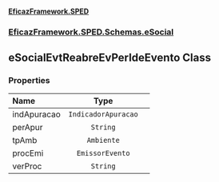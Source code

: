 #### [EficazFramework.SPED](EficazFrameworkSPED.md 'EficazFramework SPED')
### [EficazFramework.SPED.Schemas.eSocial](EficazFramework.SPED.Schemas.eSocial.md 'EficazFramework.SPED.Schemas.eSocial')

## eSocialEvtReabreEvPerIdeEvento Class
### Properties

| Name | Type | |
| :--- | :---: | :--- |
| indApuracao | `IndicadorApuracao` |  |
| perApur | `String` |  |
| tpAmb | `Ambiente` |  |
| procEmi | `EmissorEvento` |  |
| verProc | `String` |  |
